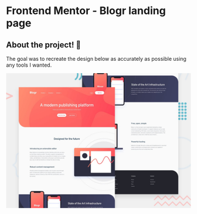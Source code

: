 # Frontend Mentor - Blogr landing page


## About the project! 👋

The goal was to recreate the design below as accurately as possible using any tools I wanted.

![Design preview for the Blogr landing page coding challenge](./design/desktop-preview.jpg)
